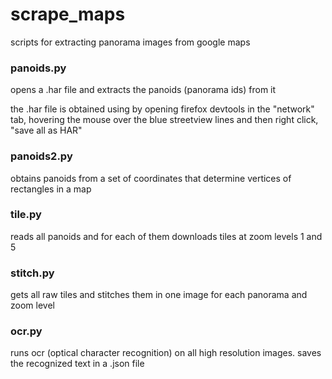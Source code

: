 # scrape_maps

scripts for extracting panorama images from google maps

### panoids.py
opens a .har file and extracts the panoids (panorama ids) from it

the .har file is obtained using by opening firefox devtools in the "network" tab, hovering the mouse over the blue streetview lines and then right click, "save all as HAR"

### panoids2.py
obtains panoids from a set of coordinates that determine vertices of rectangles in a map

### tile.py
reads all panoids and for each of them downloads tiles at zoom levels 1 and 5

### stitch.py
gets all raw tiles and stitches them in one image for each panorama and zoom level

### ocr.py
runs ocr (optical character recognition) on all high resolution images. saves the recognized text in a .json file
